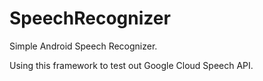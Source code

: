 # SpeechRecognizer
Simple Android Speech Recognizer.

Using this framework to test out Google Cloud Speech API.
